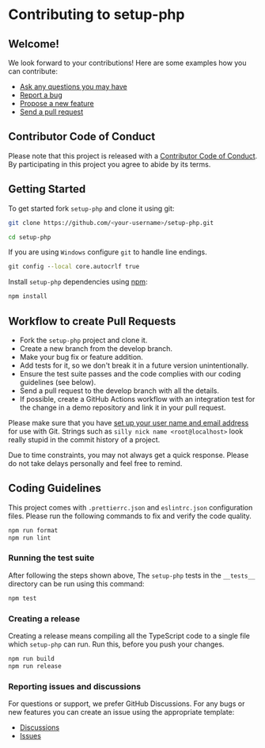 # Contributing to setup-php

## Welcome!

We look forward to your contributions! Here are some examples how you can contribute:

* [Ask any questions you may have](https://github.com/mmuthigani/setup-php/discussions/new?category=Q-A-Help)
* [Report a bug](https://github.com/mmuthigani/setup-php/issues/new?labels=type/bug&template=bug.md)
* [Propose a new feature](https://github.com/mmuthigani/setup-php/issues/new?labels=enhancement&template=feature.md)
* [Send a pull request](https://github.com/mmuthigani/setup-php/pulls)

## Contributor Code of Conduct

Please note that this project is released with a [Contributor Code of Conduct](CODE_OF_CONDUCT.md). By participating in this project you agree to abide by its terms.

## Getting Started

To get started fork `setup-php` and clone it using git:

```bash
git clone https://github.com/<your-username>/setup-php.git

cd setup-php
```

If you are using `Windows` configure `git` to handle line endings.

```cmd
git config --local core.autocrlf true
```

Install `setup-php` dependencies using [npm](https://www.npmjs.com/):

```bash
npm install
```

## Workflow to create Pull Requests

* Fork the `setup-php` project and clone it.
* Create a new branch from the develop branch.
* Make your bug fix or feature addition.
* Add tests for it, so we don't break it in a future version unintentionally.
* Ensure the test suite passes and the code complies with our coding guidelines (see below).
* Send a pull request to the develop branch with all the details.
* If possible, create a GitHub Actions workflow with an integration test for the change in a demo repository and link it in your pull request.

Please make sure that you have [set up your user name and email address](https://git-scm.com/book/en/v2/Getting-Started-First-Time-Git-Setup) for use with Git. Strings such as `silly nick name <root@localhost>` look really stupid in the commit history of a project.

Due to time constraints, you may not always get a quick response. Please do not take delays personally and feel free to remind.

## Coding Guidelines

This project comes with `.prettierrc.json` and `eslintrc.json` configuration files. Please run the following commands to fix and verify the code quality.

```bash
npm run format
npm run lint
```

### Running the test suite

After following the steps shown above, The `setup-php` tests in the `__tests__` directory can be run using this command:

```bash
npm test
```

### Creating a release

Creating a release means compiling all the TypeScript code to a single file which `setup-php` can run. Run this, before you push your changes.

```bash
npm run build
npm run release
```

### Reporting issues and discussions

For questions or support, we prefer GitHub Discussions. For any bugs or new features you can create an issue using the appropriate template:

* [Discussions](https://github.com/mmuthigani/setup-php/discussions)
* [Issues](https://github.com/mmuthigani/setup-php/issues)
